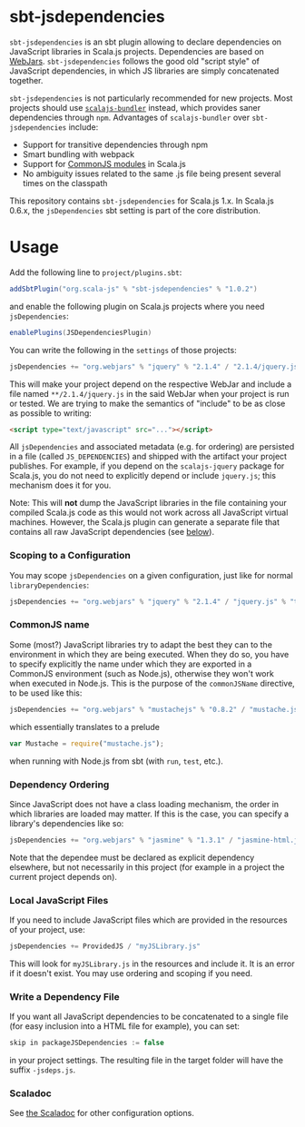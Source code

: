 # sbt-jsdependencies

`sbt-jsdependencies` is an sbt plugin allowing to declare dependencies on JavaScript libraries in Scala.js projects.
Dependencies are based on [WebJars](http://www.webjars.org/).
`sbt-jsdependencies` follows the good old "script style" of JavaScript dependencies, in which JS libraries are simply concatenated together.

`sbt-jsdependencies` is not particularly recommended for new projects.
Most projects should use [`scalajs-bundler`](https://scalacenter.github.io/scalajs-bundler/) instead, which provides saner dependencies through `npm`.
Advantages of `scalajs-bundler` over `sbt-jsdependencies` include:

* Support for transitive dependencies through npm
* Smart bundling with webpack
* Support for [CommonJS modules](https://www.scala-js.org/doc/project/module.html) in Scala.js
* No ambiguity issues related to the same .js file being present several times on the classpath

This repository contains `sbt-jsdependencies` for Scala.js 1.x. In Scala.js
0.6.x, the `jsDependencies` sbt setting is part of the core distribution.

# Usage

Add the following line to `project/plugins.sbt`:

```scala
addSbtPlugin("org.scala-js" % "sbt-jsdependencies" % "1.0.2")
```

and enable the following plugin on Scala.js projects where you need `jsDependencies`:

```scala
enablePlugins(JSDependenciesPlugin)
```

You can write the following in the `settings` of those projects:

```scala
jsDependencies += "org.webjars" % "jquery" % "2.1.4" / "2.1.4/jquery.js"
```

This will make your project depend on the respective WebJar and include a file named `**/2.1.4/jquery.js` in the said WebJar when your project is run or tested.
We are trying to make the semantics of "include" to be as close as possible to writing:

```html
<script type="text/javascript" src="..."></script>
```

All `jsDependencies` and associated metadata (e.g. for ordering) are persisted in a file (called `JS_DEPENDENCIES`) and shipped with the artifact your project publishes.
For example, if you depend on the `scalajs-jquery` package for Scala.js, you do not need to explicitly depend or include `jquery.js`; this mechanism does it for you.

Note: This will **not** dump the JavaScript libraries in the file containing your compiled Scala.js code as this would not work across all JavaScript virtual machines.
However, the Scala.js plugin can generate a separate file that contains all raw JavaScript dependencies (see [below](#packageJSDependencies)).

### Scoping to a Configuration

You may scope `jsDependencies` on a given configuration, just like for normal `libraryDependencies`:

```scala
jsDependencies += "org.webjars" % "jquery" % "2.1.4" / "jquery.js" % "test"
```

### CommonJS name

Some (most?) JavaScript libraries try to adapt the best they can to the environment in which they are being executed.
When they do so, you have to specify explicitly the name under which they are exported in a CommonJS environment (such as Node.js), otherwise they won't work when executed in Node.js.
This is the purpose of the `commonJSName` directive, to be used like this:

```scala
jsDependencies += "org.webjars" % "mustachejs" % "0.8.2" / "mustache.js" commonJSName "Mustache"
```

which essentially translates to a prelude

```javascript
var Mustache = require("mustache.js");
```

when running with Node.js from sbt (with `run`, `test`, etc.).

### Dependency Ordering

Since JavaScript does not have a class loading mechanism, the order in which libraries are loaded may matter.
If this is the case, you can specify a library's dependencies like so:

```scala
jsDependencies += "org.webjars" % "jasmine" % "1.3.1" / "jasmine-html.js" dependsOn "jasmine.js"
```

Note that the dependee must be declared as explicit dependency elsewhere, but not necessarily in this project (for example in a project the current project depends on).

### Local JavaScript Files

If you need to include JavaScript files which are provided in the resources of your project, use:

```scala
jsDependencies += ProvidedJS / "myJSLibrary.js"
```

This will look for `myJSLibrary.js` in the resources and include it.
It is an error if it doesn't exist.
You may use ordering and scoping if you need.

### Write a Dependency File

If you want all JavaScript dependencies to be concatenated to a single file (for easy inclusion into a HTML file for example), you can set:

```scala
skip in packageJSDependencies := false
```

in your project settings. The resulting file in the target folder will have the suffix `-jsdeps.js`.

### Scaladoc

See [the Scaladoc](https://javadoc.io/doc/org.scala-js/jsdependencies-core_2.13/latest/org/scalajs/jsdependencies/core/index.html) for other configuration options.
